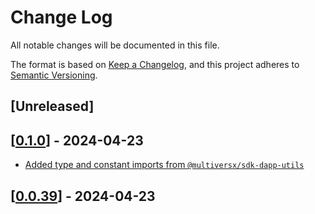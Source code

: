 # Change Log

All notable changes will be documented in this file.

The format is based on [Keep a Changelog](https://keepachangelog.com/en/1.0.0/),
and this project adheres to [Semantic Versioning](https://semver.org/spec/v2.0.0.html).

## [Unreleased]

## [[0.1.0](https://github.com/multiversx/mx-wallet-dapp/pull/37)] - 2024-04-23
- [Added type and constant imports from `@multiversx/sdk-dapp-utils`](https://github.com/multiversx/mx-wallet-dapp/pull/34)


## [[0.0.39](https://github.com/multiversx/mx-wallet-dapp/pull/33)] - 2024-04-23
